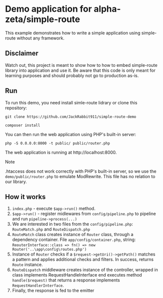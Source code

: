 # Demo application for alpha-zeta/simple-route
This example demonstrates how to write a simple application using simple-route without any framework.

## Disclaimer
Watch out, this project is meant to show how to how to embed simple-route library into application and use it. Be aware that this code is only meant for learning purposes and should probably not go to production as-is.

## Run
To run this demo, you need install simle-route lidrary or clone this repository:
```
git clone https://github.com/JackRabbit911/simple-route-demo

composer install
```
You can then run the web application using PHP's built-in server:
```
php -S 0.0.0.0:8000 -t public/ public/router.php
```
The web application is running at http://localhost:8000.

> [!NOTE]
> .htaccess does not work correctly with PHP's built-in server, so we use the `demo/public/router.php` to emulate ModRewrite. This file has no relation to our library.

## How it works
1. `index.php` - execute `$app->run()` method.
2. `$app->run()` - register midlewares from `config/pipeline.php` to pipeline and run `pipeline->process(...)`
3. We are interested in two files from the `config/pipeline.php`: `RouteMatch.php` and `RouteDispatch.php`
4. `RouteMatch` class creates instance of `Router` class, through a dependency container. File `app/config/container.php`, string:  
   `ReouterInterface::class => fn() => new Router('..\app\config\routes.php')`
5. Instance of `Router` checks if a `$request->getUri()->getPath()` matches a pattern and applies additional checks and filters. In success, returns `Route` instance.
6. `RouteDispatch` middleware creates instance of the controller, wrapped in class implements RequestHandleInterface end executes method `handle($request)` that returns a response implements `RequestHandlerInterface`.
7. Finally, the response is fed to the emitter
